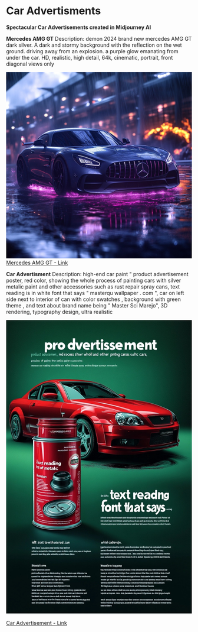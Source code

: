 # Car Advertisments
**Spectacular Car Advertisements created in Midjourney AI**

**Mercedes AMG GT**
Description:
demon 2024 brand new mercedes AMG GT dark silver. A dark and stormy background with the reflection on the wet ground. driving away from an explosion. a purple glow emanating from under the car. HD, realistic, high detail, 64k, cinematic, portrait, front diagonal views only

![Mercedes AMG GT](./0-1-1-mercedes-AMG.jpg)
[Mercedes AMG GT - Link](https://www.midjourney.com/jobs/d6fc33eb-ba53-4a56-a45e-bc6451a360ba?index=0)

**Car Advertisment**
Description: 
high-end car paint " product advertisement poster, red color, showing the whole process of painting cars with silver metalic paint and other accessories such as rust repair spray cans, text reading is in white font that says " masterqu wallpaper . com ", car on left side next to interior of can with color swatches , background with green theme , and text about brand name being " Master Sci Marejo", 3D rendering, typography design, ultra realistic

![Car Advertisment](./0-car-advertisment.jpg)

[Car Advertisement - Link](https://www.midjourney.com/jobs/82cb6e28-578b-4770-98a0-238c8da2c913?index=0)
